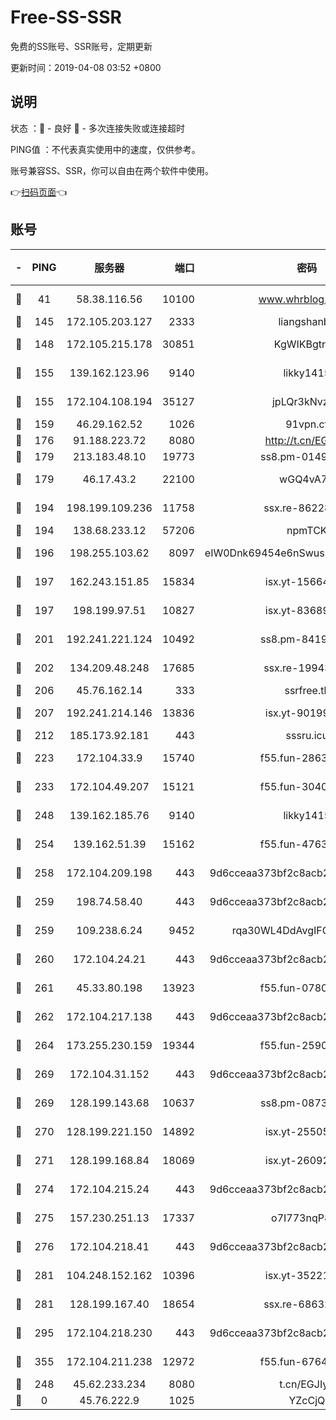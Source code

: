 # Free-SS-SSR

免费的SS账号、SSR账号，定期更新

更新时间：2019-04-08 03:52 +0800

## 说明

状态     ：🙂 - 良好 🙁 - 多次连接失败或连接超时

PING值   ：不代表真实使用中的速度，仅供参考。

账号兼容SS、SSR，你可以自由在两个软件中使用。

👉[扫码页面](https://liesauer.github.io/Free-SS-SSR/)👈

## 账号

|-|PING|服务器|端口|密码|加密方式|区域|
|:----:|:----:|:-----:|-----:|:----:|:----:|:----:|
|🙂|41|58.38.116.56|10100|www.whrblog.online|aes-256-cfb|CN|
|🙂|145|172.105.203.127|2333|liangshanbo|chacha20|JP|
|🙂|148|172.105.215.178|30851|KgWIKBgtrjzT|aes-256-cfb|JP|
|🙂|155|139.162.123.96|9140|likky1415|aes-256-cfb|JP|
|🙂|155|172.104.108.194|35127|jpLQr3kNvzJG|aes-256-cfb|JP|
|🙂|159|46.29.162.52|1026|91vpn.cf|rc4-md5|RU|
|🙂|176|91.188.223.72|8080|http://t.cn/EGJIyrl|rc4-md5|RU|
|🙂|179|213.183.48.10|19773|ss8.pm-01498489|rc4-md5|RU|
|🙂|179|46.17.43.2|22100|wGQ4vA7D|aes-256-gcm|RU|
|🙂|194|198.199.109.236|11758|ssx.re-86228832|aes-256-cfb|US|
|🙂|194|138.68.233.12|57206|npmTCK|rc4-md5|US|
|🙂|196|198.255.103.62|8097|eIW0Dnk69454e6nSwuspv9DmS201tQ0D|aes-256-cfb|US|
|🙂|197|162.243.151.85|15834|isx.yt-15664779|aes-256-cfb|US|
|🙂|197|198.199.97.51|10827|isx.yt-83689469|aes-256-cfb|US|
|🙂|201|192.241.221.124|10492|ss8.pm-84199449|aes-256-cfb|US|
|🙂|202|134.209.48.248|17685|ssx.re-19943487|aes-256-cfb|US|
|🙂|206|45.76.162.14|333|ssrfree.tk|rc4|SG|
|🙂|207|192.241.214.146|13836|isx.yt-90199360|aes-256-cfb|US|
|🙂|212|185.173.92.181|443|sssru.icu|rc4-md5|RU|
|🙂|223|172.104.33.9|15740|f55.fun-28636194|aes-256-cfb|SG|
|🙂|233|172.104.49.207|15121|f55.fun-30401245|aes-256-cfb|SG|
|🙂|248|139.162.185.76|9140|likky1415|aes-256-cfb|DE|
|🙂|254|139.162.51.39|15162|f55.fun-47639032|aes-256-cfb|SG|
|🙂|258|172.104.209.198|443|9d6cceaa373bf2c8acb22e60b6a58be6|aes-256-cfb|US|
|🙂|259|198.74.58.40|443|9d6cceaa373bf2c8acb22e60b6a58be6|aes-256-cfb|US|
|🙂|259|109.238.6.24|9452|rqa30WL4DdAvgIFG6Fs3znzTa|aes-256-cfb|FR|
|🙂|260|172.104.24.21|443|9d6cceaa373bf2c8acb22e60b6a58be6|aes-256-cfb|US|
|🙂|261|45.33.80.198|13923|f55.fun-07807805|aes-256-cfb|US|
|🙂|262|172.104.217.138|443|9d6cceaa373bf2c8acb22e60b6a58be6|aes-256-cfb|US|
|🙂|264|173.255.230.159|19344|f55.fun-25906913|aes-256-cfb|US|
|🙂|269|172.104.31.152|443|9d6cceaa373bf2c8acb22e60b6a58be6|aes-256-cfb|US|
|🙂|269|128.199.143.68|10637|ss8.pm-08735553|aes-256-cfb|SG|
|🙂|270|128.199.221.150|14892|isx.yt-25505033|aes-256-cfb|SG|
|🙂|271|128.199.168.84|18069|isx.yt-26092069|aes-256-cfb|SG|
|🙂|274|172.104.215.24|443|9d6cceaa373bf2c8acb22e60b6a58be6|aes-256-cfb|US|
|🙂|275|157.230.251.13|17337|o7I773nqP8ug|aes-256-cfb|SG|
|🙂|276|172.104.218.41|443|9d6cceaa373bf2c8acb22e60b6a58be6|aes-256-cfb|US|
|🙂|281|104.248.152.162|10396|isx.yt-35221606|aes-256-cfb|SG|
|🙂|281|128.199.167.40|18654|ssx.re-68632684|aes-256-cfb|SG|
|🙂|295|172.104.218.230|443|9d6cceaa373bf2c8acb22e60b6a58be6|aes-256-cfb|US|
|🙂|355|172.104.211.238|12972|f55.fun-67642887|aes-256-cfb|US|
|🙁|248|45.62.233.234|8080|t.cn/EGJIyrl|rc4-md5|CA|
|🙁|0|45.76.222.9|1025|YZcCjQ|rc4-md5|JP|
